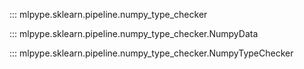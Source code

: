 ::: mlpype.sklearn.pipeline.numpy_type_checker

::: mlpype.sklearn.pipeline.numpy_type_checker.NumpyData

::: mlpype.sklearn.pipeline.numpy_type_checker.NumpyTypeChecker